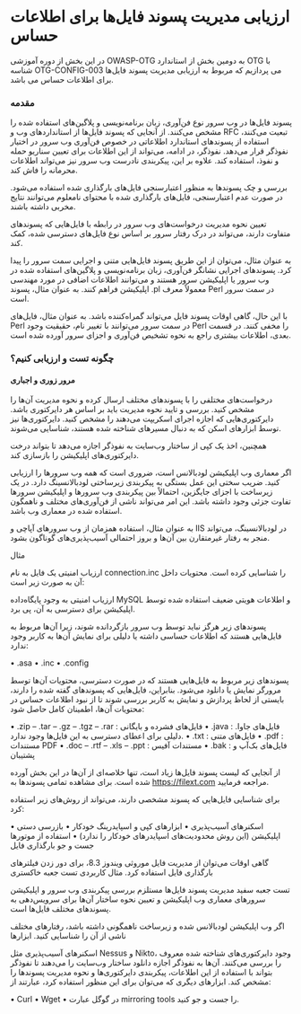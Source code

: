 # ارزیابی مدیریت پسوند فایل‌ها برای اطلاعات حساس

در این بخش از دوره آموزشی OWASP-OTG به دومین بخش از استاندارد OTG با شناسه OTG-CONFIG-003 می پردازیم که مربوط به ارزیابی مدیریت پسوند فایل‌ها برای اطلاعات حساس می باشد.
### مقدمه

پسوند فایل‌ها در وب سرور نوع فن‌آوری، زبان برنامه‌نویسی و پلاگین‌های استفاده شده را مشخص می‌کنند. از آنجایی که پسوند فایل‌ها از استانداردهای وب و RFC تبعیت می‌کنند، استفاده از پسوند‌های استاندارد اطلاعاتی در خصوص فن‌آوری وب سرور در اختیار نفوذگر قرار می‌دهد. نفوذگر، در ادامه، می‌تواند از این اطلاعات برای تعیین سناریو حمله و نفوذ، استفاده کند. علاوه بر این، پیکربندی نادرست وب سرور نیز می‌تواند اطلاعات محرمانه را فاش کند.

بررسی و چک پسوندها به منظور اعتبارسنجی فایل‌های بارگذاری شده استفاده می‌شود. در صورت عدم اعتبارسنجی، فایل‌های بارگذاری شده با محتوای نامعلوم می‌توانند نتایج مخربی داشته باشند.

تعیین نحوه مدیریت درخواست‌های وب سرور در رابطه با فایل‌هایی که پسوندهای متفاوت دارند، می‌تواند در درک رفتار سرور بر اساس نوع فایل‌های دسترسی شده، کمک کند.

به عنوان مثال، می‌توان از این طریق پسوند فایل‌هایی متنی و اجرایی سمت سرور را پیدا کرد. پسوندهای اجرایی نشانگر فن‌آوری، زبان برنامه‌نویسی و پلاگین‌های استفاده شده در وب سرور یا اپلیکیشن سرور هستند و می‌توانند اطلاعات اضافی در مورد مهندسی اپلیکیشن فراهم کنند. به عنوان مثال، پسوند .pl معمولاً معرف Perl در سمت سرور است.

با این حال، گاهی اوقات پسوند فایل می‌تواند گمراه‌کننده باشد. به عنوان مثال، فایل‌های Perl در سمت سرور می‌توانند با تغییر نام، حقیقیت وجود Perl را مخفی کنند. در قسمت‌ بعدی، اطلاعات بیشتری راجع به نحوه تشخیص فن‌آوری و اجزای سرور آورده شده است.
### چگونه تست و ارزیابی کنیم؟
#### مرور زوری و اجباری

درخواست‌های مختلفی را با پسوندهای مختلف ارسال کرده و نحوه مدیریت آن‌ها را مشخص کنید. بررسی و تایید نحوه مدیریت باید بر اساس هر دایرکتوری باشد. دایرکتوری‌هایی که اجازه اجرای اسکریپت می‌دهند را مشخص کنید. دایرکتوری‌ها نیز توسط ابزارهای اسکن که به دنبال مسیرهای شناخته شده هستند، شناسایی می‌شوند.

همچنین، اخذ یک کپی از ساختار وب‌سایت به نفوذگر اجازه می‌دهد تا بتواند درخت دایرکتوری‌های اپلیکیشن را بازسازی کند.

اگر معماری وب اپلیکیشن لودبالانس است، ضروری است که همه وب سرورها را ارزیابی کنید. ضریب سختی این عمل بستگی به پیکربندی زیرساختی لودبالانسینگ دارد. در یک زیرساخت با اجزای جایگزین، احتمالاً بین پیکربندی وب سرورها و اپلیکیشن سرورها تفاوت جزئی وجود داشته باشد. این امر می‌تواند ناشی از فن‌آوری‌های مختلف و ناهمگون استفاده شده در معماری وب باشد.

به عنوان مثال، استفاده همزمان از وب سرورهای آپاچی و IIS در لودبالانسینگ، می‌تواند منجر به رفتار غیرمتقارن بین آن‌ها و بروز احتمالی آسیب‌پذیری‌های گوناگون بشود.

مثال

ارزیاب امنیتی یک فایل به نام connection.inc را شناسایی کرده است. محتویات داخل آن به صورت زیر است:

ارزیاب امنیتی به وجود پایگاه‌داده MySQL و اطلاعات هویتی ضعیف استفاده شده توسط اپلیکیشن برای دسترسی به آن، پی برد.

پسوندهای زیر هرگز نباید توسط وب سرور بازگردانده شوند، زیرا آن‌ها مربوط به فایل‌هایی هستند که اطلاعات حساسی داشته یا دلیلی برای نمایش آن‌ها به کاربر وجود ندارد:

• .asa
• .inc
• .config

پسوندهای زیر مربوط به فایل‌هایی هستند که در صورت دسترسی، محتویات آن‌ها توسط مرورگر نمایش یا دانلود می‌شود. بنابراین، فایل‌هایی که پسوندهای گفته شده را دارند، بایستی از لحاظ پردازش و نمایش به کاربر بررسی شوند تا از نبود اطلاعات حساس در محتویات آن‌ها، اطمینان کامل حاصل شود:

• .zip – .tar – .gz – .tgz – .rar : فایل‌های فشرده و بایگانی
• .java : فایل‌های جاوا. دلیلی برای اعطای دسترسی به این فایل‌ها وجود ندارد.
• .txt : فایل‌های متنی
• .pdf : مستندات PDF
• .doc – .rtf – .xls – .ppt : مستندات آفیس
• .bak : فایل‌های بک‌آپ و پشتیبان

از آنجایی که لیست پسوند فایل‌ها زیاد است، تنها خلاصه‌ای از آن‌ها در این بخش آورده شده است. برای مشاهده تمامی پسوندها به https://filext.com مراجعه فرمایید.

برای شناسایی فایل‌هایی که پسوند مشخصی دارند، می‌تواند از روش‌های زیر استفاده کرد:

• اسکنرهای آسیب‌پذیری
• ابزارهای کپی و اسپایدرینگ خودکار
• بازرسی دستی اپلیکیشن (این روش محدودیت‌های اسپایدرهای خودکار را ندارد)
• استفاده از موتورها جست و جو
بارگذاری فایل

گاهی اوقات می‌توان از مدیریت فایل موروثی ویندوز 8.3، برای دور زدن فیلترهای بارگذاری فایل استفاده کرد.
مثال کاربردی
تست جعبه خاکستری

تست جعبه سفید مدیریت پسوند فایل‌ها مستلزم بررسی پیکربندی وب سرور و اپلیکیشن سرورهای معماری وب اپلیکیشن و تعیین نحوه ساختار آن‌ها برای سرویس‌دهی به پسوندهای مختلف فایل‌ها است.

اگر وب اپلیکیشن لودبالانس شده و زیرساخت ناهمگونی داشته باشد، رفتارهای مختلف ناشی از آن را شناسایی کنید.
ابزارها

اسکنرهای آسیب‌پذیری مثل Nessus و Nikto، وجود دایرکتوری‌های شناخته شده معروف را بررسی می‌کنند. آن‌ها به نفوذگر اجازه دانلود ساختار وب‌سایت را می‌دهند تا نفوذگر بتواند با استفاده از این اطلاعات، پیکربندی دایرکتوری‌ها و نحوه مدیریت پسوندها را مشخص کند. ابزارهای دیگری که می‌توان برای این منظور استفاده کرد، عبارتند از:

• Curl
• Wget
• در گوگل عبارت mirroring tools را جست و جو کنید.
